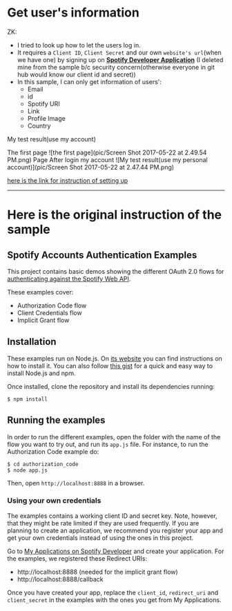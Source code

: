 # Get user's information
ZK: 

* I tried to look up how to let the users log in.
* It requires a `Client ID`, `Client Secret` and our own `website's url`(when we have one) by signing up on [**Spotify Developer Application**](https://developer.spotify.com/my-applications/#!/)
(I deleted mine from the sample b/c security concern(otherwise everyone in git hub would know our client id and secret))
* In this sample, I can only get information of users':
	* Email
	* id
	* Spotify URI
	* Link
	* Profile Image
	* Country

My test result(use my account)

The first page 
![the first page](pic/Screen Shot 2017-05-22 at 2.49.54 PM.png)
Page After login my account
![My test result(use my personal account)](pic/Screen Shot 2017-05-22 at 2.47.44 PM.png)

[here is the link for instruction of setting up](https://developer.spotify.com/web-api/tutorial/)




----------
# Here is the original instruction of the sample

## Spotify Accounts Authentication Examples

This project contains basic demos showing the different OAuth 2.0 flows for [authenticating against the Spotify Web API](https://developer.spotify.com/web-api/authorization-guide/).

These examples cover:

* Authorization Code flow
* Client Credentials flow
* Implicit Grant flow

## Installation

These examples run on Node.js. On [its website](http://www.nodejs.org/download/) you can find instructions on how to install it. You can also follow [this gist](https://gist.github.com/isaacs/579814) for a quick and easy way to install Node.js and npm.

Once installed, clone the repository and install its dependencies running:

    $ npm install

## Running the examples
In order to run the different examples, open the folder with the name of the flow you want to try out, and run its `app.js` file. For instance, to run the Authorization Code example do:

    $ cd authorization_code
    $ node app.js

Then, open `http://localhost:8888` in a browser.

### Using your own credentials
The examples contains a working client ID and secret key. Note, however, that they might be rate limited if they are used frequently. If you are planning to create an application, we recommend you register your app and get your own credentials instead of using the ones in this project.

Go to [My Applications on Spotify Developer](https://developer.spotify.com/my-applications) and create your application. For the examples, we registered these Redirect URIs:

* http://localhost:8888 (needed for the implicit grant flow)
* http://localhost:8888/callback

Once you have created your app, replace the `client_id`, `redirect_uri` and `client_secret` in the examples with the ones you get from My Applications.

